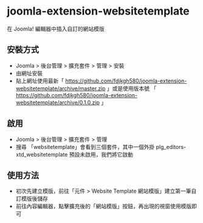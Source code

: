# joomla-extension-websitetemplate
在 Joomla! 編輯器中插入自訂的網站模版

## 安裝方式
- Joomla > 後台管理 > 擴充套件 > 管理 > 安裝
- 由網址安裝
- 貼上網址使用最新「 https://github.com/fdjkgh580/joomla-extension-websitetemplate/archive/master.zip 」或是使用版本號 「 https://github.com/fdjkgh580/joomla-extension-websitetemplate/archive/0.1.0.zip 」

## 啟用
- Joomla > 後台管理 > 擴充套件 > 管理
- 搜尋 「websitetemplate」會看到三個套件，其中一個外掛 plg_editors-xtd_websitetemplate 預設未啟用，我們將它啟動  

## 使用方法
- 初次先建立模版，前往「元件 > Website Template 網站模版」建立第一筆自訂模版後儲存
- 前往內容編輯器，點擊擴充後的「網站模版」按鈕，再出現的視窗使用模版即可
